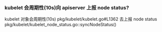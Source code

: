 

### kubelet 会周期性(10s)向 apiserver 上报 node status?
kubelet 对象会周期性(10s) pkg/kubelet/kubelet.go#L1362 去上报 node status pkg/kubelet/kubelet_node_status.go::syncNodeStatus()


